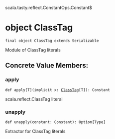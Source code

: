 scala.tasty.reflect.ConstantOps.Constant$
# object ClassTag

<pre><code class="language-scala" >final object ClassTag extends Serializable</pre></code>
Module of ClassTag literals

## Concrete Value Members:
### apply
<pre><code class="language-scala" >def apply[T](implicit x: <a href="../../../../reflect/ClassTag.md">ClassTag</a>[T]): Constant</pre></code>
scala.reflect.ClassTag literal

### unapply
<pre><code class="language-scala" >def unapply(constant: Constant): Option[Type]</pre></code>
Extractor for ClassTag literals

